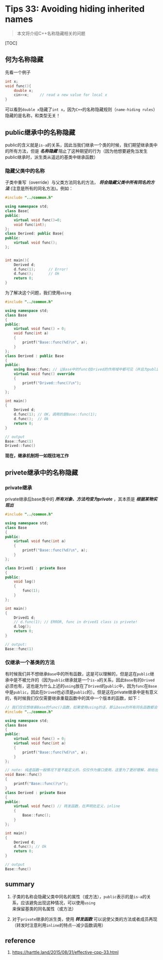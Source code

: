 # Tips 33: Avoiding hiding inherited names

>  本文将介绍C++名称隐藏相关的问题

[TOC]

## 何为名称隐藏

先看一个例子

```cpp
int x;
void func(){
    double x;
    cin>>x;     // read a new value for local x
}
```

可以看到`double x`隐藏了`int x`，因为`C++`的名称隐藏规则（`name-hiding rules`）隐藏的是名称，和类型无关！



## public继承中的名称隐藏

public的含义就是`is-a`的关系，因此当我们继承一个类的时候，我们期望继承类中的所有方法，但是 ***名称隐藏*** 阻止了这种期望的行为（因为他想要避免当发生public继承时，派生类从遥远的基类中继承函数）

### 隐藏父类中的名称

子类中重写（override）与父类方法同名的方法， ***将会隐藏父类中所有同名的方法*** (注意是所有的同名方法)。例如：


```cpp
#include "../common.h"

using namespace std;
class Base{
public:
    virtual void func()=0;
    void func(int);
};
class Derived: public Base{
public:
    virtual void func();
};


int main(){
    Derived d;
    d.func(1);      // Error!
    d.func();       // Ok
    return 0;
}

```

为了解决这个问题，我们使用`using `

```cpp
#include "../common.h"

using namespace std;
class Base
{
public:
    virtual void func() = 0;
    void func(int a)
    {
        printf("Base::func(%d)\n", a);
    }
};
class Derived : public Base
{
public:
    using Base::func; // 让Base中的func在Drived的作用域中都可见（并且为public）
    virtual void func() override
    {
        printf("Drived::func()\n");
    }
};

int main()
{
    Derived d;
    d.func(1); // OK，调用的是Base::func(1);
    d.func();  // Ok
    return 0;
}

// output
Base::func(1)
Drived::func()
```

 **现在，继承机制将一如既往地工作**

## privete继承中的名称隐藏

### private继承

private继承后base类中的 ***所有对象、方法均变为private*** ，其本质是 ***根据某物实现出***


```cpp
#include "../common.h"

using namespace std;
class Base
{
public:
    virtual void func(int a)
    {
        printf("Base::func(%d)\n", a);
    }
};

class Drived1 : private Base
{
public:
    void log()
    {
        func(1);
    }
};

int main()
{
    Drived1 d;
    // d.func(1); // ERROR, func in drived1 class is privete!
    d.log();
    return 0;
}

// output:
Base::func(1)
```

### 仅继承一个基类的方法

有时候我们并不想继承`Base`中的所有函数，这是可以理解的，但是这在`public`继承中是不被允许的（因为`public`继承就是一个`is-a`的关系，因此`Base`有的`Drived`必须也有，这也是为什么上述的`using`放在了`Drived`的`public`中，因为`func`在`Base`中是`public`，因此在`Drived`也必须是`public`的）。但是这在private继承中是有意义的，有时候我们仅仅需要继承重载函数中的其中一个版本的函数，如下：

```cpp
// 我们仅仅想继承Base的func()函数，如果使用using的话，那么base的所有同名函数都会在drived中可见，所以采用了 **转交函数** 
#include "../common.h"

using namespace std;
class Base
{
public:
    virtual void func() = 0;
    virtual void func(int a)
    {
        printf("Base::func(%d)\n", a);
    }
};

// note: 纯虚函数一般情况下是不能定义的，仅仅作为接口使用，这里为了更好理解，故给出定义
void Base::func()      
{
    printf("Base::func()\n");
}
class Derived : private Base
{
public:
    virtual void func() // 转发函数，在声明处定义，inline
    {
        Base::func();
    }
};

int main()
{
    Derived d;
    d.func(); // Ok
    return 0;
}

// output
Base::func()
```

## summary
1. 子类的名称会隐藏父类中同名的属性（或方法），`public`表示的是`is-a`的关系，应该避免出现这种情况，可以使用`using`来保留基类的同名属性（或方法）

2. 对于`private`继承的派生类，使用 ***转发函数*** 可以说使父类的方法或者成员再现（转发时注意利用`inline`的特点--减少函数调用）

## reference

1. https://harttle.land/2015/08/31/effective-cpp-33.html


